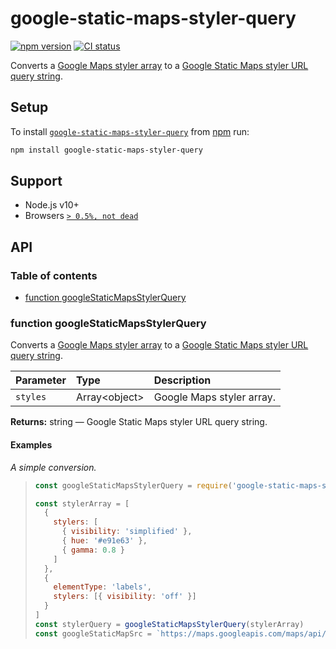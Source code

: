 # google-static-maps-styler-query

[![npm version](https://badgen.net/npm/v/google-static-maps-styler-query)](https://npm.im/google-static-maps-styler-query) [![CI status](https://github.com/jaydenseric/google-static-maps-styler-query/workflows/CI/badge.svg)](https://github.com/jaydenseric/google-static-maps-styler-query/actions)

Converts a [Google Maps styler array](https://developers.google.com/maps/documentation/javascript/style-reference) to a [Google Static Maps styler URL query string](https://developers.google.com/maps/documentation/maps-static/styling).

## Setup

To install [`google-static-maps-styler-query`](https://npm.im/google-static-maps-styler-query) from [npm](https://npmjs.com) run:

```sh
npm install google-static-maps-styler-query
```

## Support

- Node.js v10+
- Browsers [`> 0.5%, not dead`](https://browserl.ist/?q=%3E+0.5%25%2C+not+dead)

## API

### Table of contents

- [function googleStaticMapsStylerQuery](#function-googlestaticmapsstylerquery)

### function googleStaticMapsStylerQuery

Converts a [Google Maps styler array](https://developers.google.com/maps/documentation/javascript/style-reference) to a [Google Static Maps styler URL query string](https://developers.google.com/maps/documentation/maps-static/styling).

| Parameter | Type             | Description               |
| :-------- | :--------------- | :------------------------ |
| `styles`  | Array&lt;object> | Google Maps styler array. |

**Returns:** string — Google Static Maps styler URL query string.

#### Examples

_A simple conversion._

> ```js
> const googleStaticMapsStylerQuery = require('google-static-maps-styler-query')
>
> const stylerArray = [
>   {
>     stylers: [
>       { visibility: 'simplified' },
>       { hue: '#e91e63' },
>       { gamma: 0.8 }
>     ]
>   },
>   {
>     elementType: 'labels',
>     stylers: [{ visibility: 'off' }]
>   }
> ]
> const stylerQuery = googleStaticMapsStylerQuery(stylerArray)
> const googleStaticMapSrc = `https://maps.googleapis.com/maps/api/staticmap?center=Australia&size=250x200${stylerQuery}`
> ```
